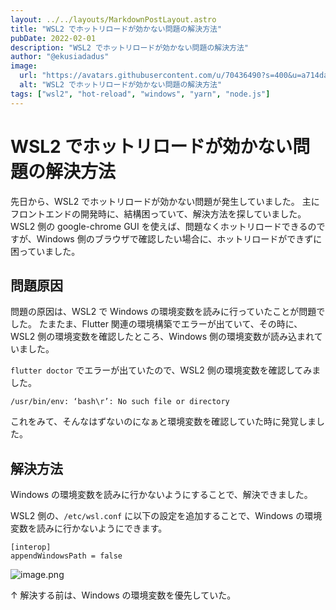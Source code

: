 ```yaml
---
layout: ../../layouts/MarkdownPostLayout.astro
title: "WSL2 でホットリロードが効かない問題の解決方法"
pubDate: 2022-02-01
description: "WSL2 でホットリロードが効かない問題の解決方法"
author: "@ekusiadadus"
image:
  url: "https://avatars.githubusercontent.com/u/70436490?s=400&u=a714da7802c65046265c6848887eecddfc58b5c0&v=4"
  alt: "WSL2 でホットリロードが効かない問題の解決方法"
tags: ["wsl2", "hot-reload", "windows", "yarn", "node.js"]
---
```


# WSL2 でホットリロードが効かない問題の解決方法

先日から、WSL2 でホットリロードが効かない問題が発生していました。
主にフロントエンドの開発時に、結構困っていて、解決方法を探していました。
WSL2 側の google-chrome GUI を使えば、問題なくホットリロードできるのですが、Windows 側のブラウザで確認したい場合に、ホットリロードができずに困っていました。

## 問題原因

問題の原因は、WSL2 で Windows の環境変数を読みに行っていたことが問題でした。
たまたま、Flutter 関連の環境構築でエラーが出ていて、その時に、WSL2 側の環境変数を確認したところ、Windows 側の環境変数が読み込まれていました。

`flutter doctor` でエラーが出ていたので、WSL2 側の環境変数を確認してみました。

```
/usr/bin/env: ‘bash\r’: No such file or directory
```

これをみて、そんなはずないのになぁと環境変数を確認していた時に発覚しました。

## 解決方法

Windows の環境変数を読みに行かないようにすることで、解決できました。

WSL2 側の、`/etc/wsl.conf` に以下の設定を追加することで、Windows の環境変数を読みに行かないようにできます。

```
[interop]
appendWindowsPath = false
```

![image.png](https://qiita-image-store.s3.ap-northeast-1.amazonaws.com/0/905557/d401132f-6060-2121-0fd3-95f555400579.png)

↑ 解決する前は、Windows の環境変数を優先していた。
